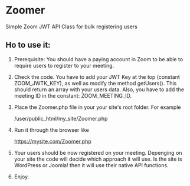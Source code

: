 # Zoomer
Simple Zoom JWT API Class for bulk registering users

Ho to use it:
-------------

1. Prerequisite: You should have a paying account in Zoom to be able to require users to register to your meeting.

2. Check the code. You have to add your JWT Key at the top (constant ZOOM_JWTK_KEY), as well as modify the method getUsers(). This should return an array with your users data. Also, you have to add the meeting ID in the constant: ZOOM_MEETING_ID.

3.  Place the Zoomer.php file in your your site's root folder. For example
    
    /user/public\_html/my\_site/Zoomer.php
    
4.  Run it through the browser like
    
    https://mysite.com/Zoomer.php
    
5. Your users should be now registered on your meeting. Depenging on your site the code will decide which approach it will use. Is the site is WordPress or Joomla! then it will use their native API functions.

6. Enjoy.